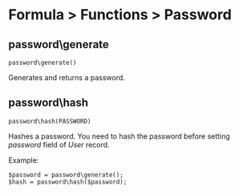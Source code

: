 # Formula > Functions > Password

## password\generate

`password\generate()`

Generates and returns a password.

## password\hash

`password\hash(PASSWORD)`

Hashes a password. You need to hash the password before setting *password* field of *User* record.

Example:

```
$password = password\generate();
$hash = password\hash($password);
```
